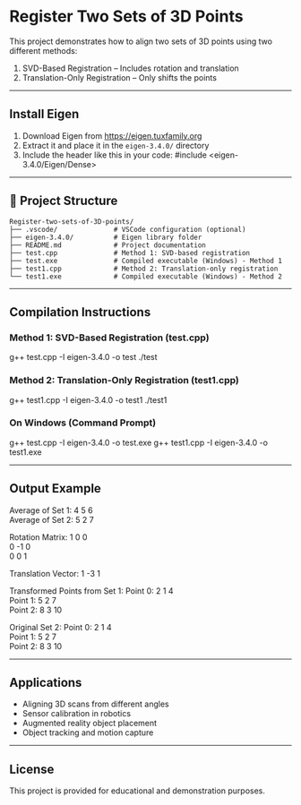 
# Register Two Sets of 3D Points

This project demonstrates how to align two sets of 3D points using two different methods:

1. SVD-Based Registration – Includes rotation and translation  
2. Translation-Only Registration – Only shifts the points  

---

## Install Eigen

1. Download Eigen from https://eigen.tuxfamily.org  
2. Extract it and place it in the `eigen-3.4.0/` directory  
3. Include the header like this in your code:
   #include <eigen-3.4.0/Eigen/Dense>

---


## 📁 Project Structure

```
Register-two-sets-of-3D-points/
├── .vscode/              # VSCode configuration (optional)
├── eigen-3.4.0/          # Eigen library folder
├── README.md             # Project documentation
├── test.cpp              # Method 1: SVD-based registration
├── test.exe              # Compiled executable (Windows) - Method 1
├── test1.cpp             # Method 2: Translation-only registration
└── test1.exe             # Compiled executable (Windows) - Method 2
```


---

## Compilation Instructions

### Method 1: SVD-Based Registration (test.cpp)
g++ test.cpp -I eigen-3.4.0 -o test
./test

### Method 2: Translation-Only Registration (test1.cpp)
g++ test1.cpp -I eigen-3.4.0 -o test1
./test1

### On Windows (Command Prompt)
g++ test.cpp -I eigen-3.4.0 -o test.exe
g++ test1.cpp -I eigen-3.4.0 -o test1.exe

---

## Output Example

Average of Set 1: 4 5 6  
Average of Set 2: 5 2 7  

Rotation Matrix:
1  0  0  
0 -1  0  
0  0  1  

Translation Vector:
1 -3 1  

Transformed Points from Set 1:
Point 0: 2 1 4  
Point 1: 5 2 7  
Point 2: 8 3 10  

Original Set 2:
Point 0: 2 1 4  
Point 1: 5 2 7  
Point 2: 8 3 10

---

## Applications

- Aligning 3D scans from different angles  
- Sensor calibration in robotics  
- Augmented reality object placement  
- Object tracking and motion capture

---



## License

This project is provided for educational and demonstration purposes.
